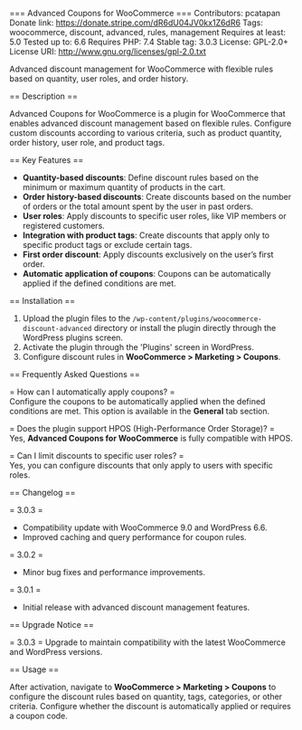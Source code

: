 === Advanced Coupons for WooCommerce ===
Contributors: pcatapan
Donate link: https://donate.stripe.com/dR6dU04JV0kx1Z6dR6
Tags: woocommerce, discount, advanced, rules, management
Requires at least: 5.0
Tested up to: 6.6
Requires PHP: 7.4
Stable tag: 3.0.3
License: GPL-2.0+
License URI: http://www.gnu.org/licenses/gpl-2.0.txt

Advanced discount management for WooCommerce with flexible rules based on quantity, user roles, and order history.

== Description ==

Advanced Coupons for WooCommerce is a plugin for WooCommerce that enables advanced discount management based on flexible rules. Configure custom discounts according to various criteria, such as product quantity, order history, user role, and product tags.

== Key Features ==

- **Quantity-based discounts**: Define discount rules based on the minimum or maximum quantity of products in the cart.
- **Order history-based discounts**: Create discounts based on the number of orders or the total amount spent by the user in past orders.
- **User roles**: Apply discounts to specific user roles, like VIP members or registered customers.
- **Integration with product tags**: Create discounts that apply only to specific product tags or exclude certain tags.
- **First order discount**: Apply discounts exclusively on the user’s first order.
- **Automatic application of coupons**: Coupons can be automatically applied if the defined conditions are met.

== Installation ==

1. Upload the plugin files to the `/wp-content/plugins/woocommerce-discount-advanced` directory or install the plugin directly through the WordPress plugins screen.
2. Activate the plugin through the 'Plugins' screen in WordPress.
3. Configure discount rules in **WooCommerce > Marketing > Coupons**.

== Frequently Asked Questions ==

= How can I automatically apply coupons? =  
Configure the coupons to be automatically applied when the defined conditions are met. This option is available in the **General** tab section.

= Does the plugin support HPOS (High-Performance Order Storage)? =  
Yes, **Advanced Coupons for WooCommerce** is fully compatible with HPOS.

= Can I limit discounts to specific user roles? =  
Yes, you can configure discounts that only apply to users with specific roles.

== Changelog ==

= 3.0.3 =
* Compatibility update with WooCommerce 9.0 and WordPress 6.6.
* Improved caching and query performance for coupon rules.

= 3.0.2 =
* Minor bug fixes and performance improvements.

= 3.0.1 =
* Initial release with advanced discount management features.

== Upgrade Notice ==

= 3.0.3 =
Upgrade to maintain compatibility with the latest WooCommerce and WordPress versions.

== Usage ==

After activation, navigate to **WooCommerce > Marketing > Coupons** to configure the discount rules based on quantity, tags, categories, or other criteria. Configure whether the discount is automatically applied or requires a coupon code.
